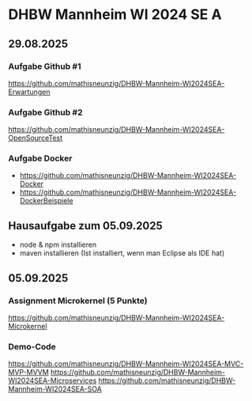 # DHBW Mannheim WI 2024 SE A

## 29.08.2025

### Aufgabe Github #1
https://github.com/mathisneunzig/DHBW-Mannheim-WI2024SEA-Erwartungen

### Aufgabe Github #2
https://github.com/mathisneunzig/DHBW-Mannheim-WI2024SEA-OpenSourceTest

### Aufgabe Docker
- https://github.com/mathisneunzig/DHBW-Mannheim-WI2024SEA-Docker
- https://github.com/mathisneunzig/DHBW-Mannheim-WI2024SEA-DockerBeispiele

## Hausaufgabe zum 05.09.2025
- node & npm installieren
- maven installieren (Ist installiert, wenn man Eclipse als IDE hat)

## 05.09.2025

### Assignment Microkernel (5 Punkte)
https://github.com/mathisneunzig/DHBW-Mannheim-WI2024SEA-Microkernel

### Demo-Code
https://github.com/mathisneunzig/DHBW-Mannheim-WI2024SEA-MVC-MVP-MVVM
https://github.com/mathisneunzig/DHBW-Mannheim-WI2024SEA-Microservices
https://github.com/mathisneunzig/DHBW-Mannheim-WI2024SEA-SOA
